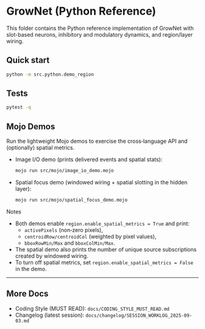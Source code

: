 # GrowNet (Python Reference)

This folder contains the Python reference implementation of GrowNet with
slot-based neurons, inhibitory and modulatory dynamics, and region/layer wiring.

## Quick start

```bash
python -m src.python.demo_region
```

## Tests

```bash
pytest -q
```

## Mojo Demos

Run the lightweight Mojo demos to exercise the cross‑language API and (optionally) spatial metrics.

- Image I/O demo (prints delivered events and spatial stats):

  ```bash
  mojo run src/mojo/image_io_demo.mojo
  ```

- Spatial focus demo (windowed wiring + spatial slotting in the hidden layer):

  ```bash
  mojo run src/mojo/spatial_focus_demo.mojo
  ```

Notes
- Both demos enable `region.enable_spatial_metrics = True` and print:
  - `activePixels` (non‑zero pixels),
  - `centroidRow/centroidCol` (weighted by pixel values),
  - `bboxRowMin/Max` and `bboxColMin/Max`.
- The spatial demo also prints the number of unique source subscriptions created by windowed wiring.
- To turn off spatial metrics, set `region.enable_spatial_metrics = False` in the demo.

---

## More Docs

- Coding Style (MUST READ): `docs/CODING_STYLE_MUST_READ.md`
- Changelog (latest session): `docs/changelog/SESSION_WORKLOG_2025-09-03.md`
